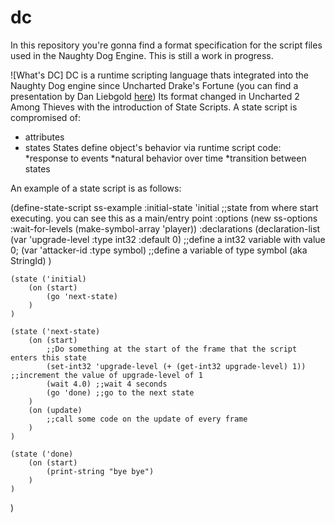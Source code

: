 # dc
In this repository you're gonna find a format specification for the script files used in the Naughty Dog Engine.
This is still a work in progress. 

![What's DC]
DC is a runtime scripting language thats integrated into the Naughty Dog engine since Uncharted Drake's Fortune (you can find a presentation by Dan Liebgold [here](https://gdcvault.com/play/211/Adventures-in-Data-Compilation-and))
Its format changed in Uncharted 2 Among Thieves with the introduction of State Scripts. 
A state script is compromised of:
* attributes
* states
States define object's behavior via runtime script code:
*response to events
*natural behavior over time 
*transition between states 

An example of a state script is as follows:

(define-state-script ss-example
	:initial-state 'initial  											;;state from where start executing. you can see this as a main/entry point
	:options (new ss-options :wait-for-levels (make-symbol-array 'player))
	:declarations (declaration-list
					(var 'upgrade-level			:type int32 :default 0) ;;define a int32 variable with value 0;
					(var 'attacker-id			:type symbol)           ;;define a variable of type symbol (aka StringId)
	)
	
	(state ('initial)
		(on (start)
			(go 'next-state)
		)
	)
	
	(state ('next-state)
		(on (start)
			;;Do something at the start of the frame that the script enters this state
			(set-int32 'upgrade-level (+ (get-int32 upgrade-level) 1)) ;;increment the value of upgrade-level of 1
			(wait 4.0) ;;wait 4 seconds
			(go 'done) ;;go to the next state
		)
		(on (update)
			;;call some code on the update of every frame
		)
	)
	
	(state ('done)
		(on (start)
			(print-string "bye bye")
		)
	)
)

